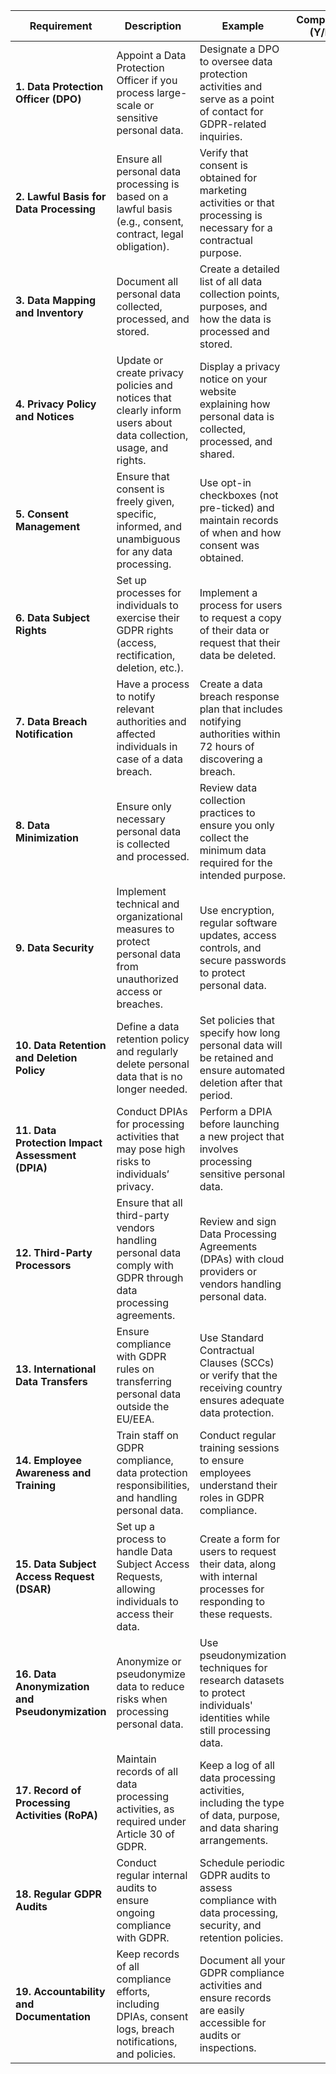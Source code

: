 | **Requirement**                         | **Description**                                                                                         | **Example**                                                                                                      | **Completed (Y/N)** |
|-----------------------------------------|---------------------------------------------------------------------------------------------------------|------------------------------------------------------------------------------------------------------------------|--------------------|
| **1. Data Protection Officer (DPO)**    | Appoint a Data Protection Officer if you process large-scale or sensitive personal data.                  | Designate a DPO to oversee data protection activities and serve as a point of contact for GDPR-related inquiries. |                    |
| **2. Lawful Basis for Data Processing** | Ensure all personal data processing is based on a lawful basis (e.g., consent, contract, legal obligation).| Verify that consent is obtained for marketing activities or that processing is necessary for a contractual purpose.|                    |
| **3. Data Mapping and Inventory**       | Document all personal data collected, processed, and stored.                                              | Create a detailed list of all data collection points, purposes, and how the data is processed and stored.         |                    |
| **4. Privacy Policy and Notices**       | Update or create privacy policies and notices that clearly inform users about data collection, usage, and rights.| Display a privacy notice on your website explaining how personal data is collected, processed, and shared.        |                    |
| **5. Consent Management**               | Ensure that consent is freely given, specific, informed, and unambiguous for any data processing.          | Use opt-in checkboxes (not pre-ticked) and maintain records of when and how consent was obtained.                  |                    |
| **6. Data Subject Rights**              | Set up processes for individuals to exercise their GDPR rights (access, rectification, deletion, etc.).    | Implement a process for users to request a copy of their data or request that their data be deleted.               |                    |
| **7. Data Breach Notification**         | Have a process to notify relevant authorities and affected individuals in case of a data breach.           | Create a data breach response plan that includes notifying authorities within 72 hours of discovering a breach.    |                    |
| **8. Data Minimization**                | Ensure only necessary personal data is collected and processed.                                           | Review data collection practices to ensure you only collect the minimum data required for the intended purpose.     |                    |
| **9. Data Security**                    | Implement technical and organizational measures to protect personal data from unauthorized access or breaches.| Use encryption, regular software updates, access controls, and secure passwords to protect personal data.          |                    |
| **10. Data Retention and Deletion Policy**| Define a data retention policy and regularly delete personal data that is no longer needed.                | Set policies that specify how long personal data will be retained and ensure automated deletion after that period.  |                    |
| **11. Data Protection Impact Assessment (DPIA)** | Conduct DPIAs for processing activities that may pose high risks to individuals’ privacy.                 | Perform a DPIA before launching a new project that involves processing sensitive personal data.                    |                    |
| **12. Third-Party Processors**          | Ensure that all third-party vendors handling personal data comply with GDPR through data processing agreements.| Review and sign Data Processing Agreements (DPAs) with cloud providers or vendors handling personal data.           |                    |
| **13. International Data Transfers**    | Ensure compliance with GDPR rules on transferring personal data outside the EU/EEA.                        | Use Standard Contractual Clauses (SCCs) or verify that the receiving country ensures adequate data protection.      |                    |
| **14. Employee Awareness and Training** | Train staff on GDPR compliance, data protection responsibilities, and handling personal data.              | Conduct regular training sessions to ensure employees understand their roles in GDPR compliance.                   |                    |
| **15. Data Subject Access Request (DSAR)** | Set up a process to handle Data Subject Access Requests, allowing individuals to access their data.       | Create a form for users to request their data, along with internal processes for responding to these requests.      |                    |
| **16. Data Anonymization and Pseudonymization** | Anonymize or pseudonymize data to reduce risks when processing personal data.                            | Use pseudonymization techniques for research datasets to protect individuals' identities while still processing data.|                    |
| **17. Record of Processing Activities (RoPA)** | Maintain records of all data processing activities, as required under Article 30 of GDPR.                | Keep a log of all data processing activities, including the type of data, purpose, and data sharing arrangements.   |                    |
| **18. Regular GDPR Audits**             | Conduct regular internal audits to ensure ongoing compliance with GDPR.                                   | Schedule periodic GDPR audits to assess compliance with data processing, security, and retention policies.          |
| **19. Accountability and Documentation**| Keep records of all compliance efforts, including DPIAs, consent logs, breach notifications, and policies. | Document all your GDPR compliance activities and ensure records are easily accessible for audits or inspections.    |
